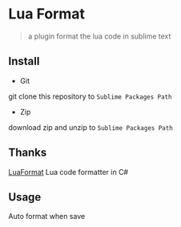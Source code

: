 # Lua Format
> a plugin format the lua code in sublime text


## Install

- Git

git clone this repository to `Sublime Packages Path`

- Zip

download zip and unzip to `Sublime Packages Path`

## Thanks

[LuaFormat](https://github.com/GCCFeli/LuaFormat) 
Lua code formatter in C#

## Usage

Auto format when save
